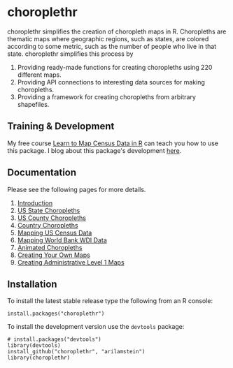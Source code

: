 # choroplethr
<!--
commented out because travis's r support is erroneously failing:
https://github.com/Rexamine/stringi/issues/155
Master: [![Build Status](https://travis-ci.org/arilamstein/choroplethr.png?branch=master)](https://travis-ci.org/arilamstein/choroplethr)
-->
choroplethr simplifies the creation of choropleth maps in R. Choropleths are thematic maps where geographic regions, such as states, are colored according to some metric, such as the number of people who live in that state.  choroplethr simplifies this process by
    
1. Providing ready-made functions for creating choropleths using 220 different maps.
2. Providing API connections to interesting data sources for making choropleths.
3. Providing a framework for creating choropleths from arbitrary shapefiles.

## Training & Development

My free course [Learn to Map Census Data in R](http://www.arilamstein.com/free-course) can teach you how to use this package. I blog about this package's development [here](http://www.arilamstein.com/blog).

## Documentation

Please see the following pages for more details.

1. [Introduction](http://cran.r-project.org/web/packages/choroplethr/vignettes/a-introduction.html)
1. [US State Choropleths](http://cran.r-project.org/web/packages/choroplethr/vignettes/b-state-choropleth.html)
1. [US County Choropleths](http://cran.r-project.org/web/packages/choroplethr/vignettes/c-county-choropleth.html)
1. [Country Choropleths](http://cran.r-project.org/web/packages/choroplethr/vignettes/d-country-choropleth.html)
1. [Mapping US Census Data](http://cran.r-project.org/web/packages/choroplethr/vignettes/e-mapping-us-census-data.html)
1. [Mapping World Bank WDI Data](http://cran.r-project.org/web/packages/choroplethr/vignettes/f-world-bank-data.html)
1. [Animated Choropleths](http://cran.r-project.org/web/packages/choroplethr/vignettes/g-animated-choropleths.html)
1. [Creating Your Own Maps](http://cran.r-project.org/web/packages/choroplethr/vignettes/h-creating-your-own-maps.html)
2. [Creating Administrative Level 1 Maps](http://cran.r-project.org/web/packages/choroplethr/vignettes/i-creating-admin1-maps.html)

## Installation

To install the latest stable release type the following from an R console:

```
install.packages("choroplethr")
```

To install the development version use the `devtools` package:

```
# install.packages("devtools")
library(devtools)
install_github("choroplethr", "arilamstein")
library(choroplethr)
```
